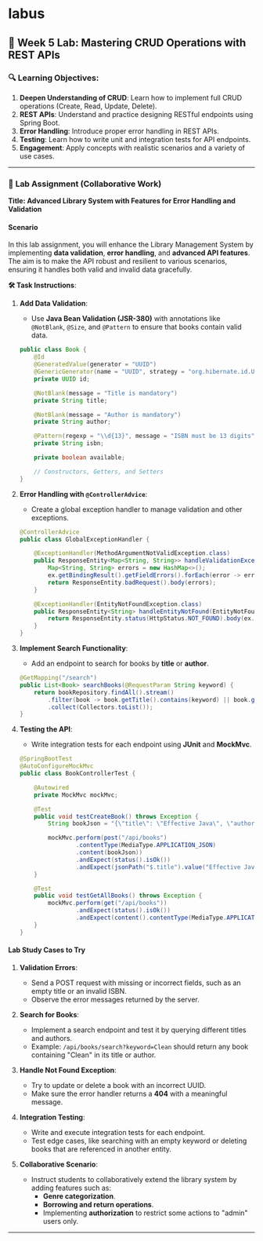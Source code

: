 # labus

## 📝 **Week 5 Lab: Mastering CRUD Operations with REST APIs**

### 🔍 **Learning Objectives:**

1. **Deepen Understanding of CRUD**: Learn how to implement full CRUD operations (Create, Read, Update, Delete).
2. **REST APIs**: Understand and practice designing RESTful endpoints using Spring Boot.
3. **Error Handling**: Introduce proper error handling in REST APIs.
4. **Testing**: Learn how to write unit and integration tests for API endpoints.
5. **Engagement**: Apply concepts with realistic scenarios and a variety of use cases.

---

### 🔬 **Lab Assignment (Collaborative Work)**

**Title: Advanced Library System with Features for Error Handling and Validation**

#### **Scenario**

In this lab assignment, you will enhance the Library Management System by implementing **data validation**, **error handling**, and **advanced API features**. The aim is to make the API robust and resilient to various scenarios, ensuring it handles both valid and invalid data gracefully.

**🛠️ Task Instructions**:

1. **Add Data Validation**:
    - Use **Java Bean Validation (JSR-380)** with annotations like `@NotBlank`, `@Size`, and `@Pattern` to ensure that books contain valid data.
  
    ```java
    public class Book {
        @Id
        @GeneratedValue(generator = "UUID")
        @GenericGenerator(name = "UUID", strategy = "org.hibernate.id.UUIDGenerator")
        private UUID id;

        @NotBlank(message = "Title is mandatory")
        private String title;

        @NotBlank(message = "Author is mandatory")
        private String author;

        @Pattern(regexp = "\\d{13}", message = "ISBN must be 13 digits")
        private String isbn;

        private boolean available;

        // Constructors, Getters, and Setters
    }
    ```

2. **Error Handling with `@ControllerAdvice`**:
    - Create a global exception handler to manage validation and other exceptions.

    ```java
    @ControllerAdvice
    public class GlobalExceptionHandler {

        @ExceptionHandler(MethodArgumentNotValidException.class)
        public ResponseEntity<Map<String, String>> handleValidationExceptions(MethodArgumentNotValidException ex) {
            Map<String, String> errors = new HashMap<>();
            ex.getBindingResult().getFieldErrors().forEach(error -> errors.put(error.getField(), error.getDefaultMessage()));
            return ResponseEntity.badRequest().body(errors);
        }

        @ExceptionHandler(EntityNotFoundException.class)
        public ResponseEntity<String> handleEntityNotFound(EntityNotFoundException ex) {
            return ResponseEntity.status(HttpStatus.NOT_FOUND).body(ex.getMessage());
        }
    }
    ```

3. **Implement Search Functionality**:
    - Add an endpoint to search for books by **title** or **author**.

    ```java
    @GetMapping("/search")
    public List<Book> searchBooks(@RequestParam String keyword) {
        return bookRepository.findAll().stream()
            .filter(book -> book.getTitle().contains(keyword) || book.getAuthor().contains(keyword))
            .collect(Collectors.toList());
    }
    ```

4. **Testing the API**:
    - Write integration tests for each endpoint using **JUnit** and **MockMvc**.

    ```java
    @SpringBootTest
    @AutoConfigureMockMvc
    public class BookControllerTest {

        @Autowired
        private MockMvc mockMvc;

        @Test
        public void testCreateBook() throws Exception {
            String bookJson = "{\"title\": \"Effective Java\", \"author\": \"Joshua Bloch\", \"isbn\": \"9780134685991\", \"available\": true}";

            mockMvc.perform(post("/api/books")
                    .contentType(MediaType.APPLICATION_JSON)
                    .content(bookJson))
                    .andExpect(status().isOk())
                    .andExpect(jsonPath("$.title").value("Effective Java"));
        }

        @Test
        public void testGetAllBooks() throws Exception {
            mockMvc.perform(get("/api/books"))
                    .andExpect(status().isOk())
                    .andExpect(content().contentType(MediaType.APPLICATION_JSON));
        }
    }
    ```

#### **Lab Study Cases to Try**

1. **Validation Errors**:
   - Send a POST request with missing or incorrect fields, such as an empty title or an invalid ISBN.
   - Observe the error messages returned by the server.

2. **Search for Books**:
   - Implement a search endpoint and test it by querying different titles and authors.
   - Example: `/api/books/search?keyword=Clean` should return any book containing "Clean" in its title or author.

3. **Handle Not Found Exception**:
   - Try to update or delete a book with an incorrect UUID.
   - Make sure the error handler returns a **404** with a meaningful message.

4. **Integration Testing**:
   - Write and execute integration tests for each endpoint.
   - Test edge cases, like searching with an empty keyword or deleting books that are referenced in another entity.

5. **Collaborative Scenario**:
   - Instruct students to collaboratively extend the library system by adding features such as:
     - **Genre categorization**.
     - **Borrowing and return operations**.
     - Implementing **authorization** to restrict some actions to "admin" users only.

---
